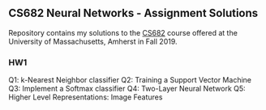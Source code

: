 ## CS682 Neural Networks - Assignment Solutions
Repository contains my solutions to the [CS682](https://compsci682-fa19.github.io/) course offered at the University of Massachusetts, Amherst in Fall 2019.

### HW1
Q1: k-Nearest Neighbor classifier
Q2: Training a Support Vector Machine
Q3: Implement a Softmax classifier
Q4: Two-Layer Neural Network
Q5: Higher Level Representations: Image Features
